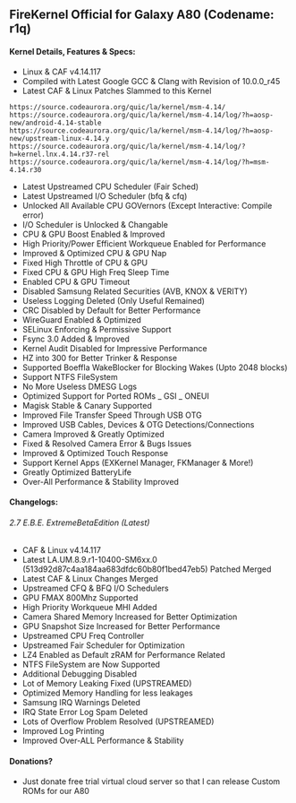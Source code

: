 ## FireKernel Official for Galaxy A80 (Codename: r1q)

#### Kernel Details, Features & Specs:

- Linux & CAF v4.14.117
- Compiled with Latest Google GCC & Clang with Revision of 10.0.0_r45
- Latest CAF & Linux Patches Slammed to this Kernel
```
https://source.codeaurora.org/quic/la/kernel/msm-4.14/
https://source.codeaurora.org/quic/la/kernel/msm-4.14/log/?h=aosp-new/android-4.14-stable
https://source.codeaurora.org/quic/la/kernel/msm-4.14/log/?h=aosp-new/upstream-linux-4.14.y
https://source.codeaurora.org/quic/la/kernel/msm-4.14/log/?h=kernel.lnx.4.14.r37-rel
https://source.codeaurora.org/quic/la/kernel/msm-4.14/log/?h=msm-4.14.r30
```
- Latest Upstreamed CPU Scheduler (Fair Sched)
- Latest Upstreamed I/O Scheduler (bfq & cfq)
- Unlocked All Available CPU GOVernors (Except Interactive: Compile error)
- I/O Scheduler is Unlocked & Changable
- CPU & GPU Boost Enabled & Improved
- High Priority/Power Efficient Workqueue Enabled for Performance
- Improved & Optimized CPU & GPU Nap
- Fixed High Throttle of CPU & GPU
- Fixed CPU & GPU High Freq Sleep Time
- Enabled CPU & GPU Timeout
- Disabled Samsung Related Securities (AVB, KNOX & VERITY)
- Useless Logging Deleted (Only Useful Remained)
- CRC Disabled by Default for Better Performance
- WireGuard Enabled & Optimized
- SELinux Enforcing & Permissive Support
- Fsync 3.0 Added & Improved
- Kernel Audit Disabled for Impressive Performance
- HZ into 300 for Better Trinker & Response
- Supported Boeffla WakeBlocker for Blocking Wakes (Upto 2048 blocks)
- Support NTFS FileSystem
- No More Useless DMESG Logs
- Optimized Support for Ported ROMs _ GSI _ ONEUI
- Magisk Stable & Canary Supported
- Improved File Transfer Speed Through USB OTG
- Improved USB Cables, Devices & OTG Detections/Connections
- Camera Improved & Greatly Optimized
- Fixed & Resolved Camera Error & Bugs Issues
- Improved & Optimized Touch Response
- Support Kernel Apps (EXKernel Manager, FKManager & More!)
- Greatly Optimized BatteryLife
- Over-All Performance & Stability Improved

#### Changelogs:

###### 2.7 E.B.E. ExtremeBetaEdition (Latest)

- CAF & Linux v4.14.117
- Latest LA.UM.8.9.r1-10400-SM6xx.0 (513d92d87c4aa184aa683dfdc60b80f1bed47eb5) Patched Merged
- Latest CAF & Linux Changes Merged
- Upstreamed CFQ & BFQ I/O Schedulers
- GPU FMAX 800Mhz Supported
- High Priority Workqueue MHI Added
- Camera Shared Memory Increased for Better Optimization
- GPU Snapshot Size Increased for Better Performance
- Upstreamed CPU Freq Controller
- Upstreamed Fair Scheduler for Optimization
- LZ4 Enabled as Default zRAM for Performance Related
- NTFS FileSystem are Now Supported
- Additional Debugging Disabled
- Lot of Memory Leaking Fixed (UPSTREAMED)
- Optimized Memory Handling for less leakages
- Samsung IRQ Warnings Deleted
- IRQ State Error Log Spam Deleted
- Lots of Overflow Problem Resolved (UPSTREAMED)
- Improved Log Printing
- Improved Over-ALL Performance & Stability

#### Donations? 

- Just donate free trial virtual cloud server so that I can release Custom ROMs for our A80
